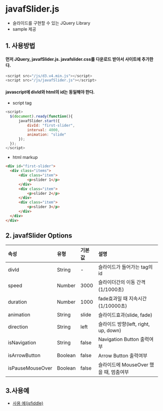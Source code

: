 # javafSlider.js


- 슬라이드를 구현할 수 있는 JQuery Library
- sample 제공

## 1. 사용방법

#### 먼저 JQuery, javafSlider.js. javafslider.css를 다운로드 받아서 사이트에 추가한다.
```javascript
<script src="/js/d3.v4.min.js"></script> 
<script src="/js/javafSlider.js"></script>
```

#### javascript에 divId와 html의 id는 동일해야 한다.
- script tag
```javascript
<script>
  $(document).ready(function(){
      javafSlider.start({
          divId: "first-slider",
          interval: 4000,
          animation: "slide"
      });
  });
</script>
```

- html markup
```html
<div id="first-slider">
  <div class="items">
      <div class="item">
          <p>slider 1</p>         
      </div>
      <div class="item">
          <p>slider 2</p>
      </div>
      <div class="item">
          <p>slider 3</p>
      </div>            
  </div> 
</div>
  ```
  
## 2. javafSlider Options
  
|속성|유형|기본값|설명|
|:---|:---|:---|:---|
|divId|String|-|슬라이드가 들어가는 tag의 id|
|speed|Number|3000|슬라이더간의 이동 간격 (1/1000초)|
|duration|Number|1000|fade효과일 때 지속시간(1/10000초)|
|animation|String|slide|슬라이드효과(slide, fade)|
|direction|String|left|슬라이드 방향(left, right, up, down)|
|isNavigation|String|false|Navigation Button 출력여부|
|isArrowButton|Boolean|false|Arrow Button 출력여부|
|isPauseMouseOver|Boolean|false|슬라이드에 MouseOver 했을 때, 멈춤여부|

## 3.사용예

- [사용 예(jsfiddle)](https://jsfiddle.net/javaf_develop/6Lo7mrpw/)
  
